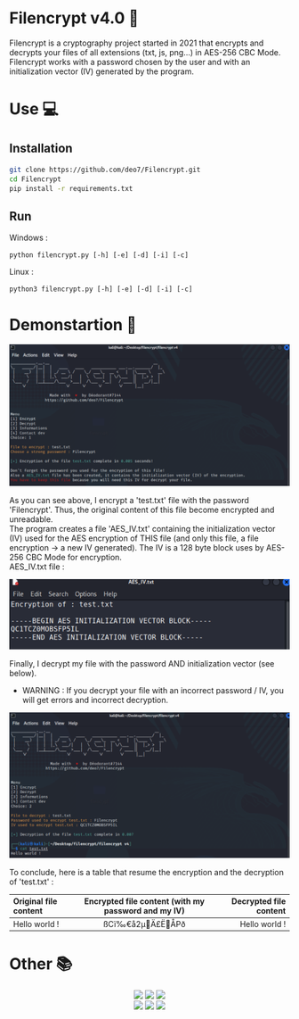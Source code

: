 # Filencrypt v4.0 💖
Filencrypt is a cryptography project started in 2021 that encrypts and decrypts your files of all extensions (txt, js, png...) in AES-256 CBC Mode. Filencrypt works with a password chosen by the user and with an initialization vector (IV) generated by the program.

# Use 💻
## Installation
```bash
git clone https://github.com/deo7/Filencrypt.git
cd Filencrypt
pip install -r requirements.txt
```

## Run
Windows :
```
python filencrypt.py [-h] [-e] [-d] [-i] [-c]
```

Linux :
```
python3 filencrypt.py [-h] [-e] [-d] [-i] [-c]
```

# Demonstartion 📸
![demo1](demos/demo1.png)

As you can see above, I encrypt a 'test.txt' file with the password 'Filencrypt'. Thus, the original content of this file become encrypted and unreadable. <br />
The program creates a file 'AES_IV.txt' containing the initialization vector (IV) used for the AES encryption of THIS file (and only this file, a file encryption -> a new IV generated). The IV is a 128 byte block uses by AES-256 CBC Mode for encryption.<br />
AES_IV.txt file :

![demo2](demos/demo2.png)

Finally, I decrypt my file with the password AND initialization vector (see below).<br />
- WARNING : If you decrypt your file with an incorrect password / IV, you will get errors and incorrect decryption.

![demo3](demos/demo3.png)

To conclude, here is a table that resume the encryption and the decryption of 'test.txt' :

| Original file content | Encrypted file content (with my password and my IV) | Decrypted file content |
| :---                  |     :---:                                           |                   ---: |
| Hello world !         | ßCï‰€å2µÄ£ËÅPð                                    | Hello world !          |

# Other 📚
<p align="center">
  <img src="https://img.shields.io/github/stars/deo7/filencrypt?style=for-the-badge&color=yellow">
  <img src="https://img.shields.io/badge/Version-4-green?style=for-the-badge">
  <img src="https://img.shields.io/github/license/deo7/filencrypt?style=for-the-badge&color=red"><br />
  <img src="https://img.shields.io/badge/Author-Déodorant%237144-purple?style=for-the-badge">
  <img src="https://img.shields.io/badge/Written%20In-Python-blue?style=for-the-badge">
  <img src="https://img.shields.io/badge/Lines of codes-277-brown?style=for-the-badge">
</p>
